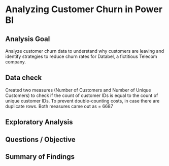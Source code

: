# Analyzing Customer Churn in Power BI

## Analysis Goal

Analyze customer churn data to understand why customers are leaving and identify strategies to reduce churn rates for Databel, a fictitious Telecom company.

## Data check
Created two measures (Number of Customers and Number of Unique Customers) to check if the count of customer IDs is equal to the count of unique customer IDs. To prevent double-counting costs, in case there are duplicate rows. Both measures came out as = 6687

## Exploratory Analysis

## Questions / Objective

## Summary of Findings
